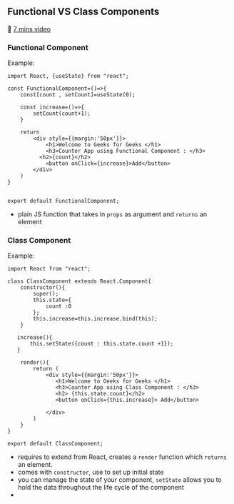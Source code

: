 ## Functional VS Class Components
🎥 [7 mins video](https://www.youtube.com/watch?v=wwl6iH5D0LU)
### Functional Component
Example:
```
import React, {useState} from "react";

const FunctionalComponent=()=>{
    const[count , setCount]=useState(0);
 
    const increase=()=>{
        setCount(count+1);
    }
 
    return
        <div style={{margin:'50px'}}>
            <h1>Welcome to Geeks for Geeks </h1>
            <h3>Counter App using Functional Component : </h3>
          <h2>{count}</h2>
            <button onClick={increase}>Add</button>
        </div>
    )
} 
 
 
export default FunctionalComponent;
```
- plain JS function that takes in `props` as argument and `returns` an element



### Class Component
Example:
```
import React from "react";
 
class ClassComponent extends React.Component{
    constructor(){
        super();
        this.state={
            count :0
        };
        this.increase=this.increase.bind(this);
    }
     
   increase(){
       this.setState({count : this.state.count +1});
   }
 
    render(){
        return (
            <div style={{margin:'50px'}}>
               <h1>Welcome to Geeks for Geeks </h1>
               <h3>Counter App using Class Component : </h3>
               <h2> {this.state.count}</h2> 
               <button onClick={this.increase}> Add</button>
 
            </div>
        )
    }
}
 
export default ClassComponent;
```
- requires to extend from React, creates a `render` function which `returns` an element.
- comes with `constructor`, use to set up initial state
- you can manage the state of your component, `setState` allows you to hold the data throughout the life cycle of the component
- 
